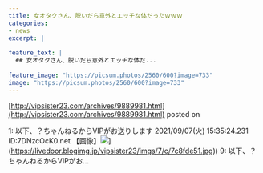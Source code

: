 ```yaml
---
title: 女オタクさん、脱いだら意外とエッチな体だったｗｗｗ
categories:
- news
excerpt: |
  
feature_text: |
  ## 女オタクさん、脱いだら意外とエッチな体だ...
  
feature_image: "https://picsum.photos/2560/600?image=733"
image: "https://picsum.photos/2560/600?image=733"
---
```


[http://vipsister23.com/archives/9889981.html](http://vipsister23.com/archives/9889981.html)
posted on 

<!--more-->

1: 以下、？ちゃんねるからVIPがお送りします 2021/09/07(火) 15:35:24.231 ID:7DNzcOcK0.net 【画像】![](https://livedoor.blogimg.jp/vipsister23/imgs/7/8/78fe5afe.jpg[https://livedoor.blogimg.jp/vipsister23/imgs/7/c/7c8fde51.jpg)](https://livedoor.blogimg.jp/vipsister23/imgs/7/c/7c8fde51.jpg)) 9: 以下、？ちゃんねるからVIPがお...

